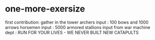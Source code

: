 # one-more-exersize
first contribution: gather in the tower
archers input : 100 bows and 1000 arrows
horsemen input : 5000 armored stallions
input from war machine dept : RUN FOR YOUR LIVES - WE NEVER BUILT NEW CATAPULTS
